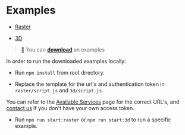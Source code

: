 
# Examples



- [Raster](.//assets/examples/raster/index.html)

- [3D](.//assets/examples/3d/index.html)



> :floppy_disk: You can <a  href="./assets/examples/examples.zip"  download>**download**</a> an examples
>

In order to run the downloaded examples locally:

* Run `npm install` from root directory.

* Replace the template for the url's and authentication token in `raster/script.js` and `3d/script.js`.</br>

You can refer to the [Available Services](/services/README.md) page for the correct URL's, and [contact us](/classified/contact_us.md) if you don't have your own access token.

* Run `npm run start:raster` or  `npm run start:3d` to run a specific example.
